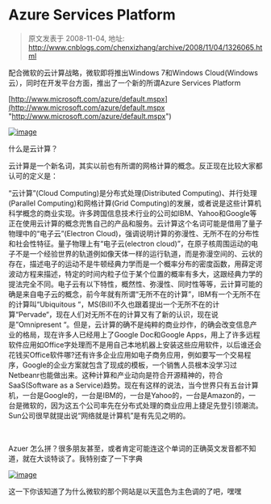 # Azure Services Platform 
> 原文发表于 2008-11-04, 地址: http://www.cnblogs.com/chenxizhang/archive/2008/11/04/1326065.html 


 配合微软的云计算战略，微软即将推出Windows 7和Windows Cloud(Windows 云），同时在开发平台方面，推出了一个新的所谓Azure Services Platform

 [http://www.microsoft.com/azure/default.mspx](http://www.microsoft.com/azure/default.mspx "http://www.microsoft.com/azure/default.mspx")

 [![image](http://www.cnblogs.com/images/cnblogs_com/chenxizhang/WindowsLiveWriter/AzureServicesPlatform_91A1/image_thumb.png)](http://www.cnblogs.com/images/cnblogs_com/chenxizhang/WindowsLiveWriter/AzureServicesPlatform_91A1/image_2.png) 

 什么是云计算？

 云计算是一个新名词，其实以前也有所谓的网格计算的概念。反正现在比较大家都认可的定义是：

 “云计算”(Cloud Computing)是分布式处理(Distributed Computing)、并行处理(Parallel Computing)和网格计算(Grid Computing)的发展，或者说是这些计算机科学概念的商业实现。许多跨国信息技术行业的公司如IBM、Yahoo和Google等正在使用云计算的概念兜售自己的产品和服务。云计算这个名词可能是借用了量子物理中的“电子云”(Electron Cloud)，强调说明计算的弥漫性、无所不在的分布性和社会性特征。量子物理上有“电子云(electron cloud)”，在原子核周围运动的电子不是一个经验世界的轨道例如像天体一样的运行轨道，而是弥漫空间的、云状的存在，描述电子的运动不是牛顿经典力学而是一个概率分布的密度函数，用薛定谔波动方程来描述，特定的时间内粒子位于某个位置的概率有多大，这跟经典力学的提法完全不同。电子云有以下特性，概然性、弥漫性、同时性等等，云计算可能的确是来自电子云的概念，前今年就有所谓“无所不在的计算”，IBM有一个无所不在的计算叫“Ubiquitous “，MS(Bill)不久也跟着提出一个无所不在的计算“Pervade“，现在人们对无所不在的计算又有了新的认识，现在说是”Omnipresent “。但是，云计算的确不是纯粹的商业炒作，的确会改变信息产业的格局，现在许多人已经用上了Google Doc和Google Apps，用上了许多远程软件应用如Office字处理而不是用自己本地机器上安装这些应用软件，以后谁还会花钱买Office软件哪?还有许多企业应用如电子商务应用，例如要写一个交易程序，Google的企业方案就包含了现成的模板，一个销售人员根本没学习过Netbeanr也能做出来。这种计算和产业动向是符合开源精神的，符合SaaS(Software as a Service)趋势。现在有这样的说法，当今世界只有五台计算机，一台是Google的，一台是IBM的，一台是Yahoo的，一台是Amazon的，一台是微软的，因为这五个公司率先在分布式处理的商业应用上捷足先登引领潮流。Sun公司很早就提出说“网络就是计算机”是有先见之明的。

  

 Azuer 怎么拼？很多朋友甚至，或者肯定可能连这个单词的正确英文发音都不知道，就在大谈特谈了。我特别查了一下字典

 [![image](http://www.cnblogs.com/images/cnblogs_com/chenxizhang/WindowsLiveWriter/AzureServicesPlatform_91A1/image_thumb_1.png)](http://www.cnblogs.com/images/cnblogs_com/chenxizhang/WindowsLiveWriter/AzureServicesPlatform_91A1/image_4.png) 

 这一下你该知道了为什么微软的那个网站是以天蓝色为主色调的了吧，嘿嘿


